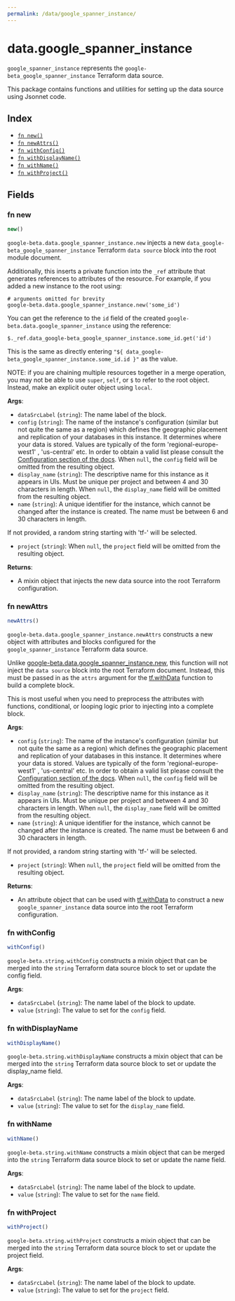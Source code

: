 ```yaml
---
permalink: /data/google_spanner_instance/
---
```


# data.google_spanner_instance

`google_spanner_instance` represents the `google-beta_google_spanner_instance` Terraform data source.



This package contains functions and utilities for setting up the data source using Jsonnet code.


## Index

* [`fn new()`](#fn-new)
* [`fn newAttrs()`](#fn-newattrs)
* [`fn withConfig()`](#fn-withconfig)
* [`fn withDisplayName()`](#fn-withdisplayname)
* [`fn withName()`](#fn-withname)
* [`fn withProject()`](#fn-withproject)

## Fields

### fn new

```ts
new()
```


`google-beta.data.google_spanner_instance.new` injects a new `data_google-beta_google_spanner_instance` Terraform `data source`
block into the root module document.

Additionally, this inserts a private function into the `_ref` attribute that generates references to attributes of the
resource. For example, if you added a new instance to the root using:

    # arguments omitted for brevity
    google-beta.data.google_spanner_instance.new('some_id')

You can get the reference to the `id` field of the created `google-beta.data.google_spanner_instance` using the reference:

    $._ref.data_google-beta_google_spanner_instance.some_id.get('id')

This is the same as directly entering `"${ data_google-beta_google_spanner_instance.some_id.id }"` as the value.

NOTE: if you are chaining multiple resources together in a merge operation, you may not be able to use `super`, `self`,
or `$` to refer to the root object. Instead, make an explicit outer object using `local`.

**Args**:
  - `dataSrcLabel` (`string`): The name label of the block.
  - `config` (`string`): The name of the instance&#39;s configuration (similar but not
quite the same as a region) which defines the geographic placement and
replication of your databases in this instance. It determines where your data
is stored. Values are typically of the form &#39;regional-europe-west1&#39; , &#39;us-central&#39; etc.
In order to obtain a valid list please consult the
[Configuration section of the docs](https://cloud.google.com/spanner/docs/instances). When `null`, the `config` field will be omitted from the resulting object.
  - `display_name` (`string`): The descriptive name for this instance as it appears in UIs. Must be
unique per project and between 4 and 30 characters in length. When `null`, the `display_name` field will be omitted from the resulting object.
  - `name` (`string`): A unique identifier for the instance, which cannot be changed after
the instance is created. The name must be between 6 and 30 characters
in length.


If not provided, a random string starting with &#39;tf-&#39; will be selected.
  - `project` (`string`):  When `null`, the `project` field will be omitted from the resulting object.

**Returns**:
- A mixin object that injects the new data source into the root Terraform configuration.


### fn newAttrs

```ts
newAttrs()
```


`google-beta.data.google_spanner_instance.newAttrs` constructs a new object with attributes and blocks configured for the `google_spanner_instance`
Terraform data source.

Unlike [google-beta.data.google_spanner_instance.new](#fn-googlespannerinstancenew), this function will not inject the `data source`
block into the root Terraform document. Instead, this must be passed in as the `attrs` argument for the
[tf.withData](https://github.com/tf-libsonnet/core/tree/main/docs#fn-withdata) function to build a complete block.

This is most useful when you need to preprocess the attributes with functions, conditional, or looping logic prior to
injecting into a complete block.

**Args**:
  - `config` (`string`): The name of the instance&#39;s configuration (similar but not
quite the same as a region) which defines the geographic placement and
replication of your databases in this instance. It determines where your data
is stored. Values are typically of the form &#39;regional-europe-west1&#39; , &#39;us-central&#39; etc.
In order to obtain a valid list please consult the
[Configuration section of the docs](https://cloud.google.com/spanner/docs/instances). When `null`, the `config` field will be omitted from the resulting object.
  - `display_name` (`string`): The descriptive name for this instance as it appears in UIs. Must be
unique per project and between 4 and 30 characters in length. When `null`, the `display_name` field will be omitted from the resulting object.
  - `name` (`string`): A unique identifier for the instance, which cannot be changed after
the instance is created. The name must be between 6 and 30 characters
in length.


If not provided, a random string starting with &#39;tf-&#39; will be selected.
  - `project` (`string`):  When `null`, the `project` field will be omitted from the resulting object.

**Returns**:
  - An attribute object that can be used with [tf.withData](https://github.com/tf-libsonnet/core/tree/main/docs#fn-withdata) to construct a new `google_spanner_instance` data source into the root Terraform configuration.


### fn withConfig

```ts
withConfig()
```

`google-beta.string.withConfig` constructs a mixin object that can be merged into the `string`
Terraform data source block to set or update the config field.



**Args**:
  - `dataSrcLabel` (`string`): The name label of the block to update.
  - `value` (`string`): The value to set for the `config` field.


### fn withDisplayName

```ts
withDisplayName()
```

`google-beta.string.withDisplayName` constructs a mixin object that can be merged into the `string`
Terraform data source block to set or update the display_name field.



**Args**:
  - `dataSrcLabel` (`string`): The name label of the block to update.
  - `value` (`string`): The value to set for the `display_name` field.


### fn withName

```ts
withName()
```

`google-beta.string.withName` constructs a mixin object that can be merged into the `string`
Terraform data source block to set or update the name field.



**Args**:
  - `dataSrcLabel` (`string`): The name label of the block to update.
  - `value` (`string`): The value to set for the `name` field.


### fn withProject

```ts
withProject()
```

`google-beta.string.withProject` constructs a mixin object that can be merged into the `string`
Terraform data source block to set or update the project field.



**Args**:
  - `dataSrcLabel` (`string`): The name label of the block to update.
  - `value` (`string`): The value to set for the `project` field.
